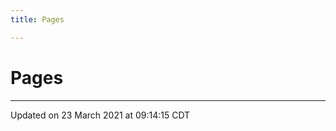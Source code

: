 ```yaml
---
title: Pages

---
```


# Pages







-------------------------------

Updated on 23 March 2021 at 09:14:15 CDT
